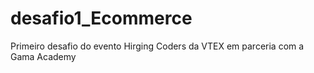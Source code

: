 # desafio1_Ecommerce
 Primeiro desafio do evento Hirging Coders da VTEX em parceria com a Gama Academy
